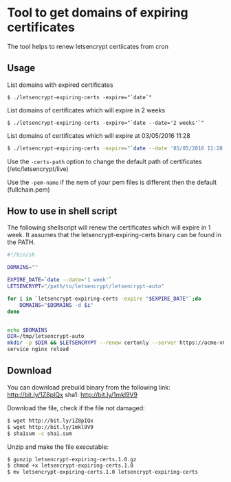 # Tool to get domains of expiring certificates

The tool helps to renew letsencrypt certiicates from cron

## Usage

List domains with expired certificates
```
$ ./letsencrypt-expiring-certs -expire="`date`"
```

List domains of certificates which will expire in 2 weeks
```
$ ./letsencrypt-expiring-certs -expire="`date --date='2 weeks'`"
```

List domains of certificates which will expire at 03/05/2016 11:28
```sh
$ ./letsencrypt-expiring-certs -expire="`date --date '03/05/2016 11:28'`"
```

Use the `-certs-path` option to change the default path of certificates (/etc/letsencrypt/live)

Use the `-pem-name` if the nem of your pem files is different then the default (fullchain.pem)


## How to use in shell script

The following shellscript will renew the certificates which will expire in 1 week. It assumes that the letsencrypt-expiring-certs binary can be found in the PATH.

```sh
#!/bin/sh

DOMAINS=""

EXPIRE_DATE=`date --date='1 week'`
LETSENCRYPT="/path/to/letsencrypt/letsencrypt-auto"

for i in `letsencrypt-expiring-certs -expire "$EXPIRE_DATE"`;do
	DOMAINS="$DOMAINS -d $i"
done


echo $DOMAINS
DIR=/tmp/letsencrypt-auto
mkdir -p $DIR && $LETSENCRYPT --renew certonly --server https://acme-v01.api.letsencrypt.org/directory -a webroot --webroot-path=$DIR --agree-tos $DOMAINS
service nginx reload
```

## Download

You can download prebuild binary from the following link: http://bit.ly/1Z8pIQx
sha1: http://bit.ly/1mkl9V9

Download the file, check if the file not damaged:

```sh
$ wget http://bit.ly/1Z8pIQx
$ wget http://bit.ly/1mkl9V9
$ sha1sum -c sha1.sum
```

Unzip and make the file executable:

```sh
$ gunzip letsencrypt-expiring-certs.1.0.gz
$ chmod +x letsencrypt-expiring-certs.1.0
$ mv letsencrypt-expiring-certs.1.0 letsencrypt-expiring-certs
```
